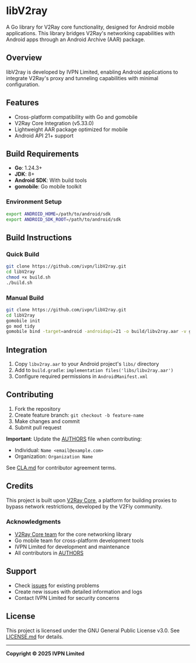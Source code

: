 # libV2ray

A Go library for V2Ray core functionality, designed for Android mobile applications. This library bridges V2Ray's networking capabilities with Android apps through an Android Archive (AAR) package.

## Overview

libV2ray is developed by IVPN Limited, enabling Android applications to integrate V2Ray's proxy and tunneling capabilities with minimal configuration.

## Features

- Cross-platform compatibility with Go and gomobile
- V2Ray Core Integration (v5.33.0)
- Lightweight AAR package optimized for mobile
- Android API 21+ support

## Build Requirements

- **Go**: 1.24.3+
- **JDK**: 8+
- **Android SDK**: With build tools
- **gomobile**: Go mobile toolkit

### Environment Setup
```bash
export ANDROID_HOME=/path/to/android/sdk
export ANDROID_SDK_ROOT=/path/to/android/sdk
```

## Build Instructions

### Quick Build
```bash
git clone https://github.com/ivpn/libV2ray.git
cd libV2ray
chmod +x build.sh
./build.sh
```

### Manual Build
```bash
git clone https://github.com/ivpn/libV2ray.git
cd libV2ray
gomobile init
go mod tidy
gomobile bind -target=android -androidapi=21 -o build/libv2ray.aar -v github.com/ivpn/libV2ray
```

## Integration

1. Copy `libv2ray.aar` to your Android project's `libs/` directory
2. Add to `build.gradle`: `implementation files('libs/libv2ray.aar')`
3. Configure required permissions in `AndroidManifest.xml`

## Contributing

1. Fork the repository
2. Create feature branch: `git checkout -b feature-name`
3. Make changes and commit
4. Submit pull request

**Important**: Update the [AUTHORS](AUTHORS) file when contributing:
- Individual: `Name <email@example.com>`
- Organization: `Organization Name`

See [CLA.md](CLA.md) for contributor agreement terms.

## Credits

This project is built upon [V2Ray Core](https://github.com/v2fly/v2ray-core), a platform for building proxies to bypass network restrictions, developed by the V2Fly community.

### Acknowledgments

- [V2Ray Core team](https://github.com/v2fly/v2ray-core) for the core networking library
- Go mobile team for cross-platform development tools
- IVPN Limited for development and maintenance
- All contributors in [AUTHORS](AUTHORS)

## Support

- Check [issues](https://github.com/ivpn/libV2ray/issues) for existing problems
- Create new issues with detailed information and logs
- Contact IVPN Limited for security concerns

## License

This project is licensed under the GNU General Public License v3.0. See [LICENSE.md](LICENSE.md) for details.

---

**Copyright © 2025 IVPN Limited**
